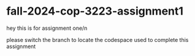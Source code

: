 # fall-2024-cop-3223-assignment1
hey this is for assignment one/n




please switch the branch to locate the codespace used to complete this assignment
